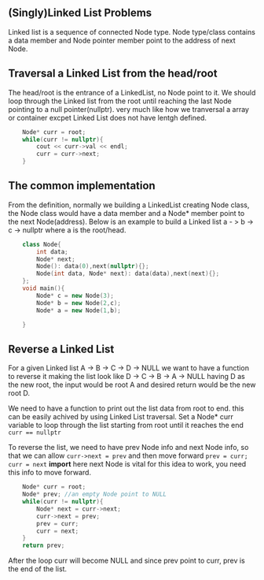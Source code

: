## (Singly)Linked List Problems
Linked list is a sequence of connected Node type. Node type/class contains a data member and Node pointer member point to the address of next Node. 

## Traversal a Linked List from the head/root
The head/root is the entrance of a LinkedList, no Node point to it. We should loop through the Linked list from the root until reaching the last Node pointing to a null pointer(nullptr). very much like how we tranversal a array or container excpet Linked List does not have lentgh defined.
```c++
    Node* curr = root;
    while(curr != nullptr){
        cout << curr->val << endl;
        curr = curr->next;
    }
```

## The common implementation
From the definition, normally we building a LinkedList creating Node class, the Node class would have a data member and a Node* member point to the next Node(address). Below is an example to build a Linked list 
a - > b -> c -> nullptr where a is the root/head.
```c++
    class Node{
        int data;
        Node* next;
        Node(): data(0),next(nullptr){};
        Node(int data, Node* next): data(data),next(next){};
    };
    void main(){
        Node* c = new Node(3);
        Node* b = new Node(2,c);
        Node* a = new Node(1,b);

    }
```
## Reverse a Linked List
For a given Linked list A -> B -> C -> D -> NULL we want to have a function to reverse it making the list look like D -> C -> B -> A -> NULL having D as the new root, the input would be root A and desired return would be the new root D. 

We need to have a function to print out the list data from root to end. this can be easily achived by using Linked List traversal. Set a Node* curr variable to loop through the list starting from root until it reaches the end ``` curr == nullptr ```

To reverse the list, we need to have prev Node info and next Node info, so that we can allow ```curr->next = prev``` and then move forward ```prev = curr; curr = next``` __import__ here next Node is vital for this idea to work, you need this info to move forward. 

```c++
    Node* curr = root;
    Node* prev; //an empty Node point to NULL 
    while(curr != nullptr){
        Node* next = curr->next;
        curr->next = prev;
        prev = curr;
        curr = next;
    }
    return prev; 
```
After the loop curr will become NULL and since prev point to curr, prev is the end of the list. 
